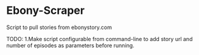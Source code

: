 # Ebony-Scraper
Script to pull stories from ebonystory.com


TODO:
1.Make script configurable from command-line to add story url and number of episodes as parameters before running.
